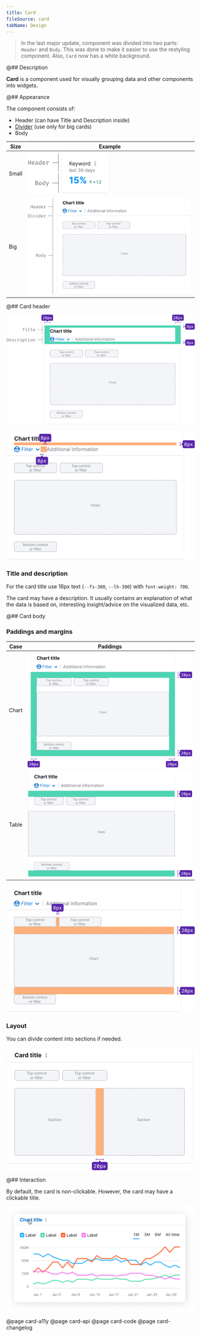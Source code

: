 ```yaml
---
title: Card
fileSource: card
tabName: Design
---
```


> In the last major update, component was divided into two parts: `Header` and `Body`. This was done to make it easier to use the restyling component. Also, `Card` now has a white background.

@## Description

**Card** is a component used for visually grouping data and other components into widgets.

@## Appearance

The component consists of:

- Header (can have Title and Description inside)
- [Divider](/components/divider/) (use only for big cards)
- Body

| Size  | Example                                       |
| ----- | --------------------------------------------- |
| Small | ![small card scheme](static/card-scheme2.png) |
| Big   | ![card scheme](static/card-scheme.png)        |

@## Card header

![card header paddings](static/card-paddings1.png)

![card header margins](static/card-margins1.png)

### Title and description

For the card title use 16px text (`--fs-300`, `--lh-300`) with `font-weight: 700`.

The card may have a description. It usually contains an explanation of what the data is based on, interesting insight/advice on the visualized data, etc.

@## Card body

### Paddings and margins

| Case  | Paddings                                         |
| ----- | ------------------------------------------------ |
| Chart | ![card body paddings](static/card-paddings2.png) |
| Table | ![card body paddings](static/card-paddings3.png) |

![card body margins](static/card-margins2.png)

### Layout

You can divide content into sections if needed.

![card layout](static/card-layout.png)

@## Interaction

By default, the card is non-clickable. However, the card may have a clickable title.

![card with clickable heading](static/card-clickable.png)

@page card-a11y
@page card-api
@page card-code
@page card-changelog

